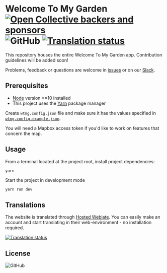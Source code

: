# Welcome To My Garden [![Open Collective backers and sponsors](https://img.shields.io/opencollective/all/welcometomygarden?label=Support%20through%20Open%20Collective&logo=open-collective)](https://opencollective.com/welcometomygarden) ![GitHub](https://img.shields.io/github/license/welcometomygarden/welcometomygarden?label=License) [![Translation status](https://hosted.weblate.org/widgets/wtmg/-/svg-badge.svg)](https://hosted.weblate.org/engage/wtmg/)

This repository houses the entire Welcome To My Garden app. Contribution guidelines will be added soon! 

Problems, feedback or questions are welcome in [issues](https://github.com/WelcometoMyGarden/welcometomygarden/issues) or on our [Slack](https://join.slack.com/t/welcometomygarden/shared_invite/zt-f31i37dj-_zFgnfe40B6EexJuB2f_~w).

## Prerequisites

- [Node](https://nodejs.org/en/download/) version >=10 installed
- This project uses the [Yarn](https://yarnpkg.com/getting-started/install) package manager

Create `wtmg.config.json` file and make sure it has the values specified in [`wtmg.config.example.json`](https://github.com/WelcometoMyGarden/welcometomygarden/blob/master/wtmg.config.example.json).

You will need a Mapbox access token if you'd like to work on features that concern the map.


## Usage
From a terminal located at the project root, install project dependencies:

```bash
yarn
```

Start the project in development mode

```
yarn run dev
```

## Translations

The website is translated through [Hosted Weblate](https://hosted.weblate.org/projects/wtmg/).
You can easily make an account and start translating in their web-environment - no installation required.

[![Translation status](https://hosted.weblate.org/widgets/wtmg/-/multi-auto.svg)](https://hosted.weblate.org/engage/wtmg/)


## License
![GitHub](https://img.shields.io/github/license/welcometomygarden/welcometomygarden?label=License)
